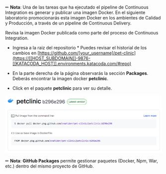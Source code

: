 
✏ **Nota**: Una de las tareas que ha ejecutado el pipeline de Continuous Integration es generar y publicar una imagen Docker. En el siguiente laboratorio promocionarás esta imagen Docker en los ambientes de Calidad y Producción, a través de un pipeline de Continuous Delivery.

Revisa la imagen Docker publicada como parte del proceso de Continuous Integration.

* Ingresa a la raiz del repositorio * Puedes revisar el historial de los cambios en [https://github.com/[your_username]/pet-clinic](https://[[HOST_SUBDOMAIN]]-9876-[[KATACODA_HOST]].environments.katacoda.com/#repo)

* En la parte derecha de la página observarás la sección **Packages**. Deberás encontrar la imagen docker **petclinic**.

* Click en el paquete **petclinic** para ver su detalle.

![GitHub Docker Image](./assets/github-docker-image.png)

✏ **Nota**: **GitHub Packages** permite gestionar paquetes (Docker, Npm, War, etc.) dentro del mismo proyecto de GitHub.